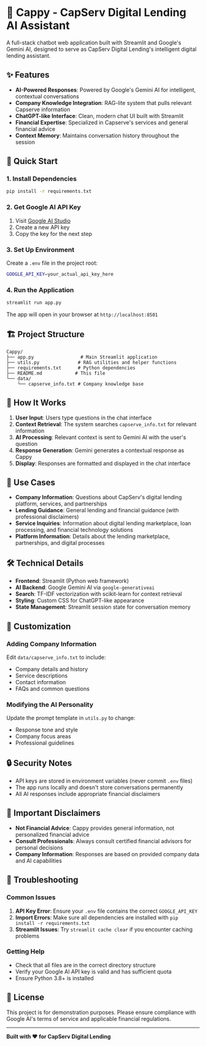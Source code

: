 # 🤖 Cappy - CapServ Digital Lending AI Assistant

A full-stack chatbot web application built with Streamlit and Google's Gemini AI, designed to serve as CapServ Digital Lending's intelligent digital lending assistant.

## ✨ Features

- **AI-Powered Responses**: Powered by Google's Gemini AI for intelligent, contextual conversations
- **Company Knowledge Integration**: RAG-lite system that pulls relevant Capserve information
- **ChatGPT-like Interface**: Clean, modern chat UI built with Streamlit
- **Financial Expertise**: Specialized in Capserve's services and general financial advice
- **Context Memory**: Maintains conversation history throughout the session

## 🚀 Quick Start

### 1. Install Dependencies
```bash
pip install -r requirements.txt
```

### 2. Get Google AI API Key
1. Visit [Google AI Studio](https://makersuite.google.com/app/apikey)
2. Create a new API key
3. Copy the key for the next step

### 3. Set Up Environment
Create a `.env` file in the project root:
```bash
GOOGLE_API_KEY=your_actual_api_key_here
```

### 4. Run the Application
```bash
streamlit run app.py
```

The app will open in your browser at `http://localhost:8501`

## 🏗️ Project Structure

```
Cappy/
├── app.py                 # Main Streamlit application
├── utils.py              # RAG utilities and helper functions
├── requirements.txt      # Python dependencies
├── README.md            # This file
└── data/
    └── capserve_info.txt # Company knowledge base
```

## 🔧 How It Works

1. **User Input**: Users type questions in the chat interface
2. **Context Retrieval**: The system searches `capserve_info.txt` for relevant information
3. **AI Processing**: Relevant context is sent to Gemini AI with the user's question
4. **Response Generation**: Gemini generates a contextual response as Cappy
5. **Display**: Responses are formatted and displayed in the chat interface

## 🎯 Use Cases

- **Company Information**: Questions about CapServ's digital lending platform, services, and partnerships
- **Lending Guidance**: General lending and financial guidance (with professional disclaimers)
- **Service Inquiries**: Information about digital lending marketplace, loan processing, and financial technology solutions
- **Platform Information**: Details about the lending marketplace, partnerships, and digital processes

## 🛠️ Technical Details

- **Frontend**: Streamlit (Python web framework)
- **AI Backend**: Google Gemini AI via `google-generativeai`
- **Search**: TF-IDF vectorization with scikit-learn for context retrieval
- **Styling**: Custom CSS for ChatGPT-like appearance
- **State Management**: Streamlit session state for conversation memory

## 📝 Customization

### Adding Company Information
Edit `data/capserve_info.txt` to include:
- Company details and history
- Service descriptions
- Contact information
- FAQs and common questions

### Modifying the AI Personality
Update the prompt template in `utils.py` to change:
- Response tone and style
- Company focus areas
- Professional guidelines

## 🔒 Security Notes

- API keys are stored in environment variables (never commit `.env` files)
- The app runs locally and doesn't store conversations permanently
- All AI responses include appropriate financial disclaimers

## 🚨 Important Disclaimers

- **Not Financial Advice**: Cappy provides general information, not personalized financial advice
- **Consult Professionals**: Always consult certified financial advisors for personal decisions
- **Company Information**: Responses are based on provided company data and AI capabilities

## 🐛 Troubleshooting

### Common Issues

1. **API Key Error**: Ensure your `.env` file contains the correct `GOOGLE_API_KEY`
2. **Import Errors**: Make sure all dependencies are installed with `pip install -r requirements.txt`
3. **Streamlit Issues**: Try `streamlit cache clear` if you encounter caching problems

### Getting Help

- Check that all files are in the correct directory structure
- Verify your Google AI API key is valid and has sufficient quota
- Ensure Python 3.8+ is installed

## 📄 License

This project is for demonstration purposes. Please ensure compliance with Google AI's terms of service and applicable financial regulations.

---

**Built with ❤️ for CapServ Digital Lending**
